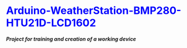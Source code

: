 <h1 style="color: blue">Arduino-WeatherStation-BMP280-HTU21D-LCD1602</h1>
<b><em>Project for training and creation of a working device</em></b>
